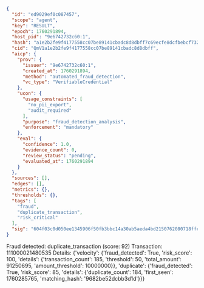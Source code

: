 ```json
{
  "id": "ed9029ef0c087457",
  "scope": "agent",
  "key": "RESULT",
  "epoch": 1760291894,
  "host_pid": "9e6742732c60:1",
  "hash": "a1e2b2fe9f4177558cc07be89141cbadc8d8dbff7c69ecfe8dcfbebcf7322e6a",
  "cid": "QmV1a1e2b2fe9f4177558cc07be89141cbadc8d8dbff",
  "aicp": {
    "prov": {
      "issuer": "9e6742732c60:1",
      "created_at": 1760291894,
      "method": "automated_fraud_detection",
      "vc_type": "VerifiableCredential"
    },
    "ucon": {
      "usage_constraints": [
        "no_pii_export",
        "audit_required"
      ],
      "purpose": "fraud_detection_analysis",
      "enforcement": "mandatory"
    },
    "eval": {
      "confidence": 1.0,
      "evidence_count": 0,
      "review_status": "pending",
      "evaluated_at": 1760291894
    }
  },
  "sources": [],
  "edges": [],
  "metrics": {},
  "thresholds": {},
  "tags": [
    "fraud",
    "duplicate_transaction",
    "risk_critical"
  ],
  "sig": "604f03c0d050ee1345906f50fb3bbc14a30ab5aeda4bd2150762080718ffebc9"
}
```

Fraud detected: duplicate_transaction (score: 92)
Transaction: 111000021480535
Details: {'velocity': {'fraud_detected': True, 'risk_score': 100, 'details': {'transaction_count': 185, 'threshold': 50, 'total_amount': 91250695, 'amount_threshold': 10000000}}, 'duplicate': {'fraud_detected': True, 'risk_score': 85, 'details': {'duplicate_count': 184, 'first_seen': 1760285765, 'matching_hash': '9682be52dcbb3d1d'}}}
